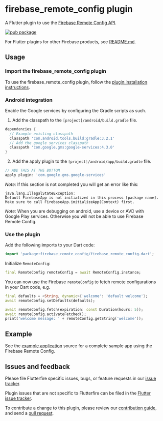 # firebase_remote_config plugin

A Flutter plugin to use the [Firebase Remote Config API](https://firebase.google.com/products/remote-config/).

[![pub package](https://img.shields.io/pub/v/firebase_remote_config.svg)](https://pub.dartlang.org/packages/firebase_remote_config)

For Flutter plugins for other Firebase products, see [README.md](https://github.com/FirebaseExtended/flutterfire/blob/master/README.md).

## Usage

### Import the firebase_remote_config plugin
To use the firebase_remote_config plugin, follow the [plugin installation instructions](https://pub.dartlang.org/packages/firebase_remote_config#pub-pkg-tab-installing).

### Android integration

Enable the Google services by configuring the Gradle scripts as such.

1. Add the classpath to the `[project]/android/build.gradle` file.
```gradle
dependencies {
  // Example existing classpath
  classpath 'com.android.tools.build:gradle:3.2.1'
  // Add the google services classpath
  classpath 'com.google.gms:google-services:4.3.0'
}
```

2. Add the apply plugin to the `[project]/android/app/build.gradle` file.
```gradle
// ADD THIS AT THE BOTTOM
apply plugin: 'com.google.gms.google-services'
```

*Note:* If this section is not completed you will get an error like this:
```
java.lang.IllegalStateException:
Default FirebaseApp is not initialized in this process [package name].
Make sure to call FirebaseApp.initializeApp(Context) first.
```

*Note:* When you are debugging on android, use a device or AVD with Google Play services.
Otherwise you will not be able to use Firebase Remote Config.

### Use the plugin

Add the following imports to your Dart code:
```dart
import 'package:firebase_remote_config/firebase_remote_config.dart';
```

Initialize `RemoteConfig`:
```dart
final RemoteConfig remoteConfig = await RemoteConfig.instance;
```

You can now use the Firebase `remoteConfig` to fetch remote configurations in your Dart code, e.g.
```dart
final defaults = <String, dynamic>{'welcome': 'default welcome'};
await remoteConfig.setDefaults(defaults);

await remoteConfig.fetch(expiration: const Duration(hours: 5));
await remoteConfig.activateFetched();
print('welcome message: ' + remoteConfig.getString('welcome'));
```

## Example

See the [example application](https://github.com/FirebaseExtended/flutterfire/tree/master/packages/firebase_remote_config/firebase_remote_config/example) source
for a complete sample app using the Firebase Remote Config.

## Issues and feedback

Please file Flutterfire specific issues, bugs, or feature requests in our [issue tracker](https://github.com/FirebaseExtended/flutterfire/issues/new).

Plugin issues that are not specific to Flutterfire can be filed in the [Flutter issue tracker](https://github.com/flutter/flutter/issues/new).

To contribute a change to this plugin,
please review our [contribution guide](https://github.com/FirebaseExtended/flutterfire/blob/master/CONTRIBUTING.md),
and send a [pull request](https://github.com/FirebaseExtended/flutterfire/pulls).
